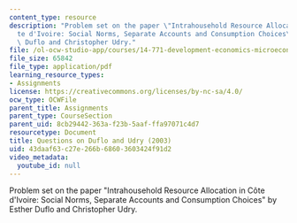 ```yaml
---
content_type: resource
description: "Problem set on the paper \"Intrahousehold Resource Allocation in C\xF4\
  te d'Ivoire: Social Norms, Separate Accounts and Consumption Choices\" by Esther\
  \ Duflo and Christopher Udry."
file: /ol-ocw-studio-app/courses/14-771-development-economics-microeconomic-issues-and-policy-models-fall-2008/43daaf63c27e266b68603603424f91d2_assn5.pdf
file_size: 65842
file_type: application/pdf
learning_resource_types:
- Assignments
license: https://creativecommons.org/licenses/by-nc-sa/4.0/
ocw_type: OCWFile
parent_title: Assignments
parent_type: CourseSection
parent_uid: 8cb29442-363a-f23b-5aaf-ffa97071c4d7
resourcetype: Document
title: Questions on Duflo and Udry (2003)
uid: 43daaf63-c27e-266b-6860-3603424f91d2
video_metadata:
  youtube_id: null
---
```

Problem set on the paper "Intrahousehold Resource Allocation in Côte d'Ivoire: Social Norms, Separate Accounts and Consumption Choices" by Esther Duflo and Christopher Udry.